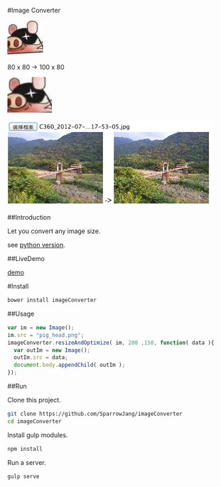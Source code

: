 #Image Converter

![original image](/demo/head.jpeg)

80 x 80 -> 100 x 80

![resize image](/demo/out_head.jpeg)


![imageConverter.png](/images/imageConverter.png)

##Introduction

Let you convert any image size.

see [python version](https://github.com/SparrowJang/image_converter).

##LiveDemo

[demo](http://www.sparrowjang.com/imageConverter/demo/index.html)

#Install

``` bash
bower install imageConverter
```

##Usage

``` js
var im = new Image();
im.src = "pig_head.png";
imageConverter.resizeAndOptimize( im, 200 ,150, function( data ){
  var outIm = new Image();
  outIm.src = data;
  document.body.appendChild( outIm );
});
```

##Run

Clone this project.
``` bash
git clone https://github.com/SparrowJang/imageConverter
cd imageConverter
```

Install gulp modules.
``` bash
npm install
```

Run a server.
``` bash
gulp serve
```

